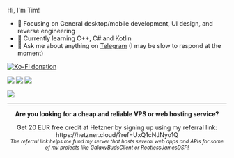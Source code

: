 
  Hi, I'm Tim!

  * :dart: Focusing on General desktop/mobile development, UI design, and reverse engineering<br/>
  * 🌱 Currently learning C++, C# and Kotlin<br/>
  * 💬 Ask me about anything on <a href="https://t.me/timschneeb">Telegram</a> (I may be slow to respond at the moment)<br/>

  <a href="https://ko-fi.com/H2H83E5J3"><img alt="Ko-Fi donation" src="https://ko-fi.com/img/githubbutton_sm.svg"></a>



  <a href="https://gitlab.com/thepbone"><img src="https://img.shields.io/badge/-GitLab-FCA121?style=flat&logo=gitlab&link=https://gitlab.com/thepbone" /></a>
  <a href="https://play.google.com/store/apps/dev?id=6940086729655979938"><img src="https://img.shields.io/badge/-Google%20Play-111111?style=flat&logo=google-play&link=https://play.google.com/store/apps/dev?id=6940086729655979938" /></a>
  <a href="https://hits.seeyoufarm.com"><img src="https://hits.seeyoufarm.com/api/count/incr/badge.svg?url=https%3A%2F%2Fgithub.com%2Fthepbone&count_bg=%2379C83D&title_bg=%23555555&icon=&icon_color=%23E7E7E7&title=hits+%28since+June+2021%29&edge_flat=false" /></a>

  <p>
    <a href="https://coderstats.net/github/#thepbone">
      <img src="https://github-readme-stats.vercel.app/api?username=timschneeb&show_icons=true" />
    </a>
  </p>

  <hr/>

  <p align="center">
    <b>Are you looking for a cheap and reliable VPS or web hosting service?</b>
  <p/>
  <p align="center">
    Get 20 EUR free credit at Hetzner by signing up using my referral link: https://hetzner.cloud/?ref=UxQ1cNJNyo1Q
    <br/>
    <sub><i>The referral link helps me fund my server that hosts several web apps and APIs for some of my projects like GalaxyBudsClient or RootlessJamesDSP!</i></sub>
  <p/>

